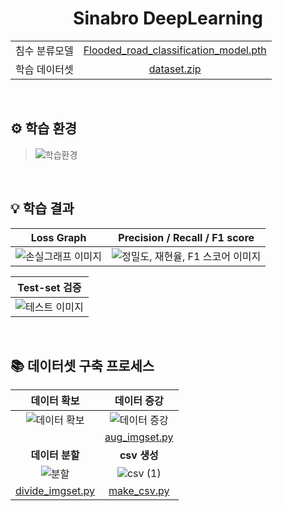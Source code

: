 <div align="center">
  <h1>Sinabro DeepLearning</h1>

  <table>
      <tr>
          <td align="center">침수 분류모델</td>
          <td align="center"><a href="https://drive.google.com/file/d/16JeA2ZvXkhJcd5dfkVBkT9tbOrz0xvyb/view?usp=sharing">Flooded_road_classification_model.pth</a></td>
      </tr>
      <tr>
          <td align="center">학습 데이터셋</td>
          <td align="center"><a href="https://drive.google.com/file/d/1tS9qnNAwa5reUW6AdTwh51Xe_phw_6dZ/view?usp=sharing">dataset.zip</a></td>
      </tr>
  </table>
</div>

<br/>

## ⚙ 학습 환경
>![학습환경](https://github.com/OSS-Sinabro/Sinabro_DeepLearning/assets/90829718/f7da4fd3-04a5-44c9-aefe-784c20158533)

<br/>

## 💡 학습 결과

| Loss Graph | Precision / Recall / F1 score |
| :--------: | :---------------------------: |
| ![손실그래프 이미지](https://github.com/OSS-Sinabro/Sinabro_DeepLearning/assets/90829718/761c903e-c91f-4dd4-8539-09590c77f624) | ![정밀도, 재현율, F1 스코어 이미지](https://github.com/OSS-Sinabro/Sinabro_DeepLearning/assets/90829718/eb4c8877-edc1-45b2-9676-d4359a1cda8c) |

| <div align="center" colspan="2">Test-set 검증</div> |
| :--------: |
| ![테스트 이미지](https://github.com/OSS-Sinabro/Sinabro_DeepLearning/assets/90829718/7ca6e1b4-bd82-400e-9963-d60850cdc9bb) |

<br/>

## 📚 데이터셋 구축 프로세스

| **데이터 확보** | **데이터 증강** |
|:--------:|:--------:|
| ![데이터 확보](https://github.com/OSS-Sinabro/Sinabro_DeepLearning/assets/90829718/445957a7-54d7-49a6-a223-e7546dd53abf) | ![데이터 증강](https://github.com/OSS-Sinabro/Sinabro_DeepLearning/assets/90829718/f443e1fc-0360-479c-86a3-65867e9fabfc) |
|   | [aug_imgset.py](https://github.com/OSS-Sinabro/Sinabro_DeepLearning/blob/main/aug_imgset.py) |
| **데이터 분할** | **csv 생성** |
| ![분할](https://github.com/OSS-Sinabro/Sinabro_DeepLearning/assets/90829718/93342ecb-c74a-4766-a977-0ffacffa5885) | ![csv (1)](https://github.com/OSS-Sinabro/Sinabro_DeepLearning/assets/90829718/a2a1874e-8efe-4018-b01a-014ed927f870) |
| [divide_imgset.py](https://github.com/OSS-Sinabro/Sinabro_DeepLearning/blob/main/divide_imgset.py) | [make_csv.py](https://github.com/OSS-Sinabro/Sinabro_DeepLearning/blob/main/make_csv.py) |




